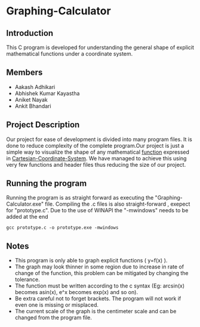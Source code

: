 # Graphing-Calculator
## Introduction
This C program is developed for understanding the general shape of explicit mathematical functions under a coordinate system.
## Members
* Aakash Adhikari
* Abhishek Kumar Kayastha
* Aniket Nayak
* Ankit Bhandari
## Project Description
Our project for ease of development is divided into many program files. It is done to reduce complexity of the complete program.Our project is just a simple
way to visualize the shape of any mathematical [function](https://en.wikipedia.org/wiki/Function_(mathematics)) expressed in [Cartesian-Coordinate-System](https://en.wikipedia.org/wiki/Cartesian_coordinate_system). We have managed to 
achieve this using very few functions and header files thus reducing the size of our project.
## Running the program
Running the program is as straight forward as executing the "Graphing-Calculator.exe" file. Compiling the .c files is also straight-forward , exepect for "prototype.c".
Due to the use of WINAPI the "-mwindows" needs to be added at the end
```console
gcc prototype.c -o prototype.exe -mwindows
```
## Notes
* This program is only able to graph explicit functions ( y=f(x) ).
* The graph may look thinner in some region due to increase in rate of change of the function, this problem can be mitigated by changing the tolerance.
* The function must be written according to the c syntax (Eg: arcsin(x) becomes asin(x), e^x becomes exp(x) and so on).
* Be extra careful not to forget brackets. The program will not work if even one is missing or misplaced.
* The current scale of the graph is the centimeter scale and can be changed from the program file.
